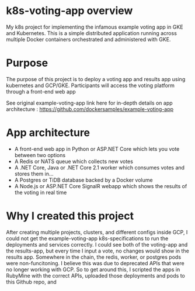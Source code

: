 # k8s-voting-app overview
My k8s project for implementing the infamous example voting app in GKE and Kubernetes. This is a simple distributed application running across multiple Docker containers orchestrated and administered with GKE.

# Purpose 
The purpose of this project is to deploy a voting app and results app using kubernetes and GCP/GKE. Participants will access the voting platform through a front-end web app 

See original example-voting-app link here for in-depth details on app architecture : https://github.com/dockersamples/example-voting-app

# App architecture
- A front-end web app in Python or ASP.NET Core which lets you vote between two options
- A Redis or NATS queue which collects new votes
- A .NET Core, Java or .NET Core 2.1 worker which consumes votes and stores them in…
- A Postgres or TiDB database backed by a Docker volume
- A Node.js or ASP.NET Core SignalR webapp which shows the results of the voting in real time


# Why I created this project
After creating multiple projects, clusters, and different configs inside GCP, I could not get the example-voting-app k8s-specifications to run the deployments and services correctly. I could see both of the voting-app and the results-app, but every time I input a vote, no changes would show in the results app. Somewhere in the chain, the redis, worker, or postgres pods were non-funcitoning. I believe this was due to deprecated APIs that were no longer working with GCP. So to get around this, I scripted the apps in RubyMine with the correct APIs, uploaded those deployments and pods to this Github repo, and 

